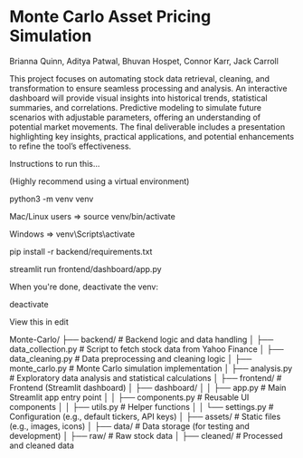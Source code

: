 # Monte Carlo Asset Pricing Simulation
Brianna Quinn, Aditya Patwal, Bhuvan Hospet, Connor Karr, Jack Carroll

This project focuses on automating stock data retrieval, cleaning, and transformation to ensure seamless processing and analysis. An interactive dashboard will provide visual insights into historical trends, statistical summaries, and correlations. Predictive modeling to simulate future scenarios with adjustable parameters, offering an understanding of potential market movements. The final deliverable includes a presentation highlighting key insights, practical applications, and potential enhancements to refine the tool’s effectiveness.


Instructions to run this...

(Highly recommend using a virtual environment)

python3 -m venv venv

Mac/Linux users => source venv/bin/activate

Windows => venv\Scripts\activate

pip install -r backend/requirements.txt


streamlit run frontend/dashboard/app.py

When you're done, deactivate the venv:

deactivate

View this in edit

Monte-Carlo/
├── backend/                           # Backend logic and data handling
│   ├── data_collection.py             # Script to fetch stock data from Yahoo Finance
│   ├── data_cleaning.py               # Data preprocessing and cleaning logic
│   ├── monte_carlo.py                 # Monte Carlo simulation implementation
│   ├── analysis.py                    # Exploratory data analysis and statistical calculations
│
├── frontend/                          # Frontend (Streamlit dashboard)
│   ├── dashboard/
│   │   ├── app.py                     # Main Streamlit app entry point
│   │   ├── components.py              # Reusable UI components
│   │   ├── utils.py                   # Helper functions
│   │   └── settings.py                # Configuration (e.g., default tickers, API keys)
│   ├── assets/                        # Static files (e.g., images, icons)
│
├── data/                              # Data storage (for testing and development)
│   ├── raw/                           # Raw stock data
│   ├── cleaned/                       # Processed and cleaned data

